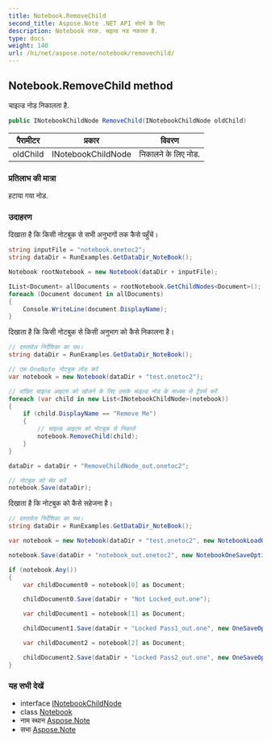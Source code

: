 ```yaml
---
title: Notebook.RemoveChild
second_title: Aspose.Note .NET API संदर्भ के लिए
description: Notebook तरक. चइल्ड नड नकलत है.
type: docs
weight: 140
url: /hi/net/aspose.note/notebook/removechild/
---
```

## Notebook.RemoveChild method

चाइल्ड नोड निकालता है.

```csharp
public INotebookChildNode RemoveChild(INotebookChildNode oldChild)
```

| पैरामीटर | प्रकार | विवरण |
| --- | --- | --- |
| oldChild | INotebookChildNode | निकालने के लिए नोड. |

### प्रतिलाभ की मात्रा

हटाया गया नोड.

### उदाहरण

दिखाता है कि किसी नोटबुक से सभी अनुभागों तक कैसे पहुँचें।

```csharp
string inputFile = "notebook.onetoc2";
string dataDir = RunExamples.GetDataDir_NoteBook();

Notebook rootNotebook = new Notebook(dataDir + inputFile);

IList<Document> allDocuments = rootNotebook.GetChildNodes<Document>();
foreach (Document document in allDocuments) 
{
    Console.WriteLine(document.DisplayName);
}
```

दिखाता है कि किसी नोटबुक से किसी अनुभाग को कैसे निकालना है।

```csharp
// दस्तावेज़ निर्देशिका का पथ।
string dataDir = RunExamples.GetDataDir_NoteBook();

// एक OneNote नोटबुक लोड करें
var notebook = new Notebook(dataDir + "test.onetoc2");

// वांछित चाइल्ड आइटम को खोजने के लिए उसके चाइल्ड नोड के माध्यम से ट्रैवर्स करें
foreach (var child in new List<INotebookChildNode>(notebook))
{
    if (child.DisplayName == "Remove Me")
    {
        // चाइल्ड आइटम को नोटबुक से निकालें
        notebook.RemoveChild(child);
    }
}

dataDir = dataDir + "RemoveChildNode_out.onetoc2";

// नोटबुक को सेव करें
notebook.Save(dataDir);
```

दिखाता है कि नोटबुक को कैसे सहेजना है।

```csharp
// दस्तावेज़ निर्देशिका का पथ।
string dataDir = RunExamples.GetDataDir_NoteBook();

var notebook = new Notebook(dataDir + "test.onetoc2", new NotebookLoadOptions() { DeferredLoading = false });

notebook.Save(dataDir + "notebook_out.onetoc2", new NotebookOneSaveOptions() { DeferredSaving = true});

if (notebook.Any())
{
    var childDocument0 = notebook[0] as Document;

    childDocument0.Save(dataDir + "Not Locked_out.one");

    var childDocument1 = notebook[1] as Document;

    childDocument1.Save(dataDir + "Locked Pass1_out.one", new OneSaveOptions() { DocumentPassword = "pass" });

    var childDocument2 = notebook[2] as Document;

    childDocument2.Save(dataDir + "Locked Pass2_out.one", new OneSaveOptions() { DocumentPassword = "pass2" });
}
```

### यह सभी देखें

* interface [INotebookChildNode](../../inotebookchildnode/)
* class [Notebook](../)
* नाम स्थान [Aspose.Note](../../notebook/)
* सभा [Aspose.Note](../../../)


